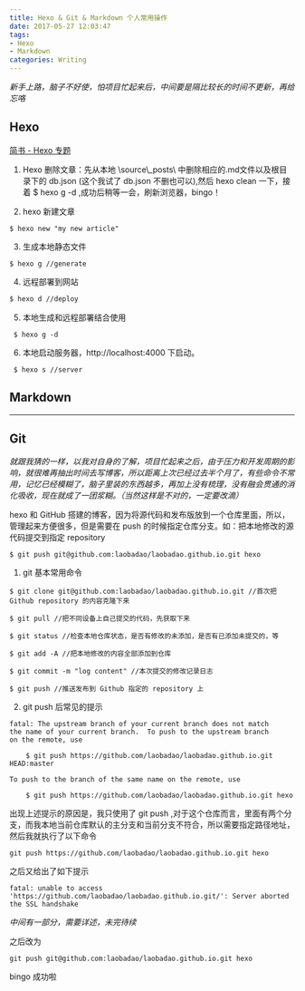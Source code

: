 ```yaml
---
title: Hexo & Git & Markdown 个人常用操作
date: 2017-05-27 12:03:47
tags:
- Hexo
- Markdown
categories: Writing
---
```


 *新手上路，脑子不好使，怕项目忙起来后，中间要是隔比较长的时间不更新，再给忘咯*

## Hexo

[简书 - Hexo 专题](http://www.jianshu.com/c/7fafdc0abb5b)

1. Hexo 删除文章：先从本地 \source\\\_posts\ 中删除相应的.md文件以及根目录下的 db.json (这个我试了 db.json 不删也可以),然后 hexo clean  一下，接着  $ hexo g -d  ,成功后稍等一会，刷新浏览器，bingo！

2. hexo 新建文章
```
$ hexo new "my new article"
```
3. 生成本地静态文件
```
$ hexo g //generate
```
4. 远程部署到网站  
``` bash
$ hexo d //deploy
```
5. 本地生成和远程部署结合使用
```
 $ hexo g -d
```
6. 本地启动服务器，http://localhost:4000 下启动。
```
 $ hexo s //server
```


## Markdown

---

## Git

*就跟我猜的一样，以我对自身的了解，项目忙起来之后，由于压力和开发周期的影响，就很难再抽出时间去写博客，所以距离上次已经过去半个月了，有些命令不常用，记忆已经模糊了，脑子里装的东西越多，再加上没有梳理，没有融会贯通的消化吸收，现在就成了一团浆糊。（当然这样是不对的，一定要改滴）*

 hexo 和 GitHub 搭建的博客，因为将源代码和发布版放到一个仓库里面，所以，管理起来方便很多，但是需要在 push 的时候指定仓库分支。如：把本地修改的源代码提交到指定 repository

```
$ git push git@github.com:laobadao/laobadao.github.io.git hexo

```

1) git 基本常用命令

```
$ git clone git@github.com:laobadao/laobadao.github.io.git //首次把 Github repository 的内容克隆下来

$ git pull //把不同设备上自己提交的代码，先获取下来

$ git status //检查本地仓库状态，是否有修改的未添加，是否有已添加未提交的，等

$ git add -A //把本地修改的内容全部添加到仓库

$ git commit -m "log content" //本次提交的修改记录日志

$ git push //推送发布到 Github 指定的 repository 上

```

2) git push 后常见的提示

```
fatal: The upstream branch of your current branch does not match
the name of your current branch.  To push to the upstream branch
on the remote, use

    $ git push https://github.com/laobadao/laobadao.github.io.git HEAD:master

To push to the branch of the same name on the remote, use

    $ git push https://github.com/laobadao/laobadao.github.io.git hexo
```

出现上述提示的原因是，我只使用了 git push ,对于这个仓库而言，里面有两个分支，而我本地当前仓库默认的主分支和当前分支不符合，所以需要指定路径地址，然后我就执行了以下命令

```
git push https://github.com/laobadao/laobadao.github.io.git hexo
```
之后又给出了如下提示

```
fatal: unable to access 'https://github.com/laobadao/laobadao.github.io.git/': Server aborted the SSL handshake
```

*中间有一部分，需要详述，未完待续*

之后改为

```
git push git@github.com:laobadao/laobadao.github.io.git hexo
```
bingo 成功啦
